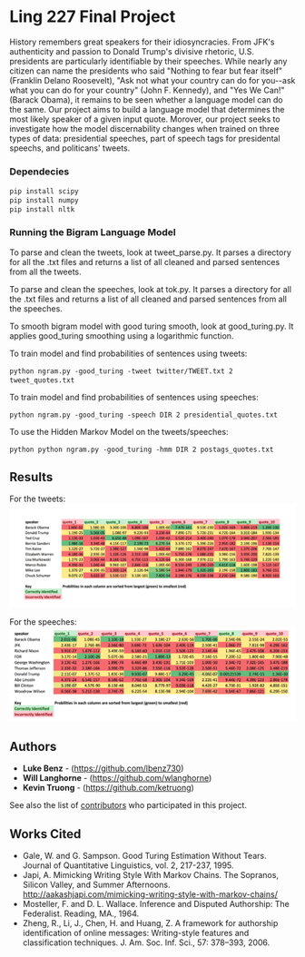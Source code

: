 # Ling 227 Final Project

History remembers great speakers for their idiosyncracies. From JFK's authenticity and passion to Donald Trump's divisive rhetoric, U.S. presidents are particularly identifiable by their speeches. While nearly any citizen can name the presidents who said "Nothing to fear but fear itself" (Franklin Delano Roosevelt), "Ask not what your country can do for you--ask what you can do for your country" (John F. Kennedy), and "Yes We Can!" (Barack Obama), it remains to be seen whether a language model can do the same. Our project aims to build a language model that determines the most likely speaker of a given input quote. Morover, our project seeks to investigate how the model discernability changes when trained on three types of data: presidential speeches, part of speech tags for presidental speechs, and politicans' tweets.

### Dependecies
```
pip install scipy
pip install numpy
pip install nltk
```
### Running the Bigram Language Model 

To parse and clean the tweets, look at tweet_parse.py. It parses a directory for all the .txt files and returns a list of all cleaned and parsed sentences from all the tweets.

To parse and clean the speeches, look at tok.py. It parses a directory for all the .txt files and returns a list of all cleaned and parsed sentences from all the speeches.

To smooth bigram model with good turing smooth, look at good_turing.py. It applies good_turing smoothing using a logarithmic function. 


To train model and find probabilities of sentences using tweets:

```
python ngram.py -good_turing -tweet twitter/TWEET.txt 2 tweet_quotes.txt
```

To train model and find probabilities of sentences using speeches:

```
python ngram.py -good_turing -speech DIR 2 presidential_quotes.txt
```

To use the Hidden Markov Model on the tweets/speeches:

```
python python ngram.py -good_turing -hmm DIR 2 postags_quotes.txt
```

## Results
For the tweets:
![alt text](https://github.com/lbenz730/LING_227_Final_Project/blob/master/tweet_results.png)

For the speeches:
![alt text](https://github.com/lbenz730/LING_227_Final_Project/blob/master/president_results.png)

## Authors

* **Luke Benz** - (https://github.com/lbenz730)
* **Will Langhorne** - (https://github.com/wlanghorne)
* **Kevin Truong** - (https://github.com/ketruong)

See also the list of [contributors](https://github.com/lbenz730/LING_227_Final_Project/graphs/contributors) who participated in this project.


## Works Cited

* Gale, W. and G. Sampson. Good Turing Estimation Without Tears. Journal of Quantitative Linguistics, vol. 2, 217-237, 1995.
* Japi, A. Mimicking Writing Style With Markov Chains. The Sopranos, Silicon Valley, and Summer Afternoons. http://aakashjapi.com/mimicking-writing-style-with-markov-chains/
* Mosteller, F. and D. L. Wallace. Inference and Disputed Authorship: The Federalist. Reading, MA., 1964.
* Zheng, R., Li, J., Chen, H. and Huang, Z. A framework for authorship identification of online messages: Writing-style features and classification techniques. J. Am. Soc. Inf. Sci., 57: 378–393, 2006.
